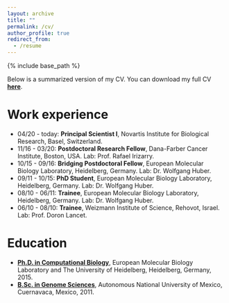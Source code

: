 ```yaml
---
layout: archive
title: ""
permalink: /cv/
author_profile: true
redirect_from:
  - /resume
---
```


{% include base_path %}

Below is a summarized version of my CV. You can download my full CV **[here](/files/cv/cv_reyes.pdf)**.

Work experience
======

* 04/20 - today: **Principal Scientist I**, Novartis Institute for Biological Research, Basel, Switzerland. 
* 11/16 - 03/20: **Postdoctoral Research Fellow**, Dana-Farber Cancer Institute, Boston, USA. Lab: Prof. Rafael Irizarry.
* 10/15 - 09/16: **Bridging Postdoctoral Fellow**, European Molecular Biology Laboratory, Heidelberg, Germany. Lab: Dr. Wolfgang Huber.
* 09/11 - 10/15: **PhD Student**, European Molecular Biology Laboratory, Heidelberg, Germany. Lab: Dr. Wolfgang Huber.
* 08/10 - 06/11: **Trainee**, European Molecular Biology Laboratory, Heidelberg, Germany. Lab: Dr. Wolfgang Huber.
* 06/10 - 08/10: **Trainee**, Weizmann Institute of Science, Rehovot, Israel. Lab: Prof. Doron Lancet.

Education
======
* **[Ph.D. in Computational Biology](https://www.embl.de/training/eipp/)**, European Molecular Biology Laboratory and The University of Heidelberg, Heidelberg, Germany, 2015.
* **[B.Sc. in Genome Sciences](http://www.lcg.unam.mx/about)**, Autonomous National University of Mexico, Cuernavaca, Mexico, 2011.
